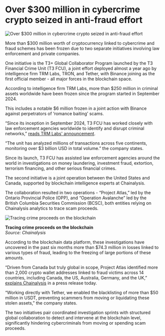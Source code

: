 # Over $300 million in cybercrime crypto seized in anti-fraud effort

![Over $300 million in cybercrime crypto seized in anti-fraud effort](https://www.bleepstatic.com/content/hl-images/2025/08/14/bitcoin-freeze.jpg)

More than $300 million worth of cryptocurrency linked to cybercrime and fraud schemes has been frozen due to two separate initiatives involving law enforcement and private companies.

One initiative is the T3+ Global Collaborator Program launched by the T3 Financial Crime Unit (T3 FCU), a joint effort deployed almost a year ago by intelligence firm TRM Labs, TRON, and Tether, with Binance joining as the first official member - all major forces in the blockchain space.

According to intelligence firm TRM Labs, more than $250 million in criminal assets worldwide have been frozen since the program started in September 2024.

This includes a notable $6 million frozen in a joint action with Binance against perpetrators of ‘romance baiting’ scams.

“Since its inception in September 2024, T3 FCU has worked closely with law enforcement agencies worldwide to identify and disrupt criminal networks,” [reads TRM Labs' announcement](https://www.trmlabs.com/resources/blog/t3-financial-crime-unit-launches-t3-global-collaborator-program-over-250m-in-criminal-assets-frozen-as-binance-becomes-first-member).

“The unit has analyzed millions of transactions across five continents, monitoring over $3 billion USD in total volume.” the company states.

Since its launch, T3 FCU has assisted law enforcement agencies around the world in investigations on money laundering, investment fraud, extortion, terrorism financing, and other serious financial crimes.

The second initiative is a joint operation between the United States and Canada, supported by blockchain intelligence experts at Chainalysis.

The collaboration resulted in two operations - “Project Atlas,” led by the Ontario Provincial Police (OPP), and “Operation Avalanche” led by the British Columbia Securities Commission (BCSC), both entities relying on Chainalysis analytics to trace scam proceeds.

![Tracing crime proceeds on the blockchain](https://www.bleepstatic.com/images/news/u/1220909/2025/August/chainalysis.jpg)

**Tracing crime proceeds on the blockchain**  
_Source: Chainalysis_

According to the blockchain data platform, these investigations have uncovered in the past six months more than $74.3 million in losses linked to various types of fraud, leading to the freezing of large portions of these amounts.

“Driven from Canada but truly global in scope, Project Atlas identified more than 2,000 crypto wallet addresses linked to fraud victims across 14 countries, including Canada, the US, Australia, Germany, and the UK,” [explains Chainalysis](https://www.chainalysis.com/blog/us-and-canada-join-forces-to-combat-crypto-scams/) in a press release today.

“Working directly with Tether, we enabled the blacklisting of more than $50 million in USDT, preventing scammers from moving or liquidating these stolen assets,” the company states.

The two initiatives pair coordinated investigation sprints with structured global collaboration to detect and intervene at the blockchain level, significantly hindering cybercriminals from moving or spending scam proceeds.